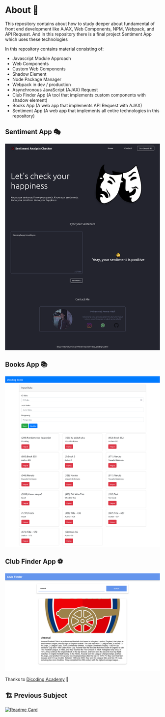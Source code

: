 # About 📄

This repository contains about how to study deeper about fundamental of front end development like AJAX, Web Components, NPM, Webpack, and API Request. And in this repository there is a final project Sentiment App which uses these technologies

In this repository contains material consisting of:

- Javascript Module Approach
- Web Components
- Custom Web Components
- Shadow Element
- Node Package Manager
- Webpack in dev / production
- Asynchronous JavaScript (AJAX) Request
- Club Finder App (A tool that implements custom components with shadow element)
- Books App (A web app that implements API Request with AJAX)
- Sentiment App (A web app that implements all entire technologies in this repository)

## Sentiment App 🎭

![Sentiment App](/asset/sentiment.png)

## Books App 📚

![Books App](/asset/book.png)

## Club Finder App ⚽

![Club Finder App](/asset/findclub.png)

Thanks to [Dicoding Academy](https://dicoding.com) 🙏

## 🏗 Previous Subject

[![Readme Card](https://github-readme-stats.vercel.app/api/pin/?username=manabil&repo=FrontEndBeginner&show_owner=true&theme=tokyonight&bg_color=151515&title_color=fb8c00&text_color=ffffff&icon_color=39d353&border_color=151515)](https://github.com/manabil/FrontEndBeginner)
</br>

